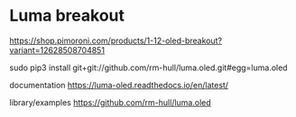 # Luma breakout 

https://shop.pimoroni.com/products/1-12-oled-breakout?variant=12628508704851

sudo pip3 install git+git://github.com/rm-hull/luma.oled.git#egg=luma.oled

documentation
https://luma-oled.readthedocs.io/en/latest/

library/examples
https://github.com/rm-hull/luma.oled

